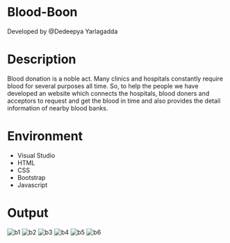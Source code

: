 # Blood-Boon
Developed by @Dedeepya Yarlagadda

# Description
Blood donation is a noble act. Many clinics and hospitals constantly require blood for several purposes all time. So, to help the people we have developed an website which connects the hospitals, blood doners and acceptors to request and get the blood in time and also provides the detail information of nearby blood banks.

# Environment
- Visual Studio
- HTML
- CSS
- Bootstrap
- Javascript

# Output
![b1](https://user-images.githubusercontent.com/48832097/192729459-018cdfb7-4a4f-498c-87a3-f45989e6df08.png)
![b2](https://user-images.githubusercontent.com/48832097/192729499-d66b3a72-4e19-49aa-99e0-1103fce2c90c.png)
![b3](https://user-images.githubusercontent.com/48832097/192729526-9ace19e6-0147-4518-a690-84f518735468.png)
![b4](https://user-images.githubusercontent.com/48832097/192729546-3ed468c1-92d6-45e5-a214-99d47a2ba31b.png)
![b5](https://user-images.githubusercontent.com/48832097/192729562-c8e635e6-6682-4c37-99ca-0979379ec3bc.png)
![b6](https://user-images.githubusercontent.com/48832097/192729575-e41fda13-cd69-4f87-bd9b-21be920806ad.png)
